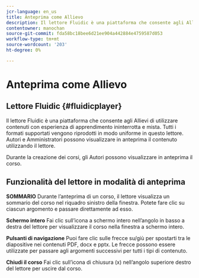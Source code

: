 ```yaml
---
jcr-language: en_us
title: Anteprima come Allievo
description: Il lettore Fluidic è una piattaforma che consente agli Allievi di utilizzare contenuti con esperienza di apprendimento ininterrotta e mista. Tutti i formati supportati vengono riprodotti in modo uniforme in questo lettore. Autori e Amministratori possono visualizzare in anteprima il contenuto utilizzando il lettore.
contentowner: manochan
source-git-commit: fda58bc18bee6d21ee904a442884e4759587d053
workflow-type: tm+mt
source-wordcount: '203'
ht-degree: 0%

---
```




# Anteprima come Allievo

## Lettore Fluidic {#fluidicplayer}

Il lettore Fluidic è una piattaforma che consente agli Allievi di utilizzare contenuti con esperienza di apprendimento ininterrotta e mista. Tutti i formati supportati vengono riprodotti in modo uniforme in questo lettore. Autori e Amministratori possono visualizzare in anteprima il contenuto utilizzando il lettore.

Durante la creazione dei corsi, gli Autori possono visualizzare in anteprima il corso.

## Funzionalità del lettore in modalità di anteprima

**SOMMARIO** Durante l’anteprima di un corso, il lettore visualizza un sommario del corso nel riquadro sinistro della finestra. Potete fare clic su ciascun argomento e passare direttamente ad esso.

**Schermo intero** Fai clic sull’icona a schermo intero nell’angolo in basso a destra del lettore per visualizzare il corso nella finestra a schermo intero.

**Pulsanti di navigazione** Puoi fare clic sulle frecce su/giù per spostarti tra le diapositive nei contenuti PDF, docx e pptx. Le frecce possono essere utilizzate per passare agli argomenti successivi per tutti i tipi di contenuto.

**Chiudi il corso** Fai clic sull’icona di chiusura (x) nell’angolo superiore destro del lettore per uscire dal corso.

